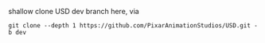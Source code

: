 shallow clone USD dev branch here, via

`git clone --depth 1 https://github.com/PixarAnimationStudios/USD.git -b dev`

